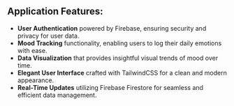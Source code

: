 ## Application Features:

- **User Authentication** powered by Firebase, ensuring security and privacy for user data.
- **Mood Tracking** functionality, enabling users to log their daily emotions with ease.
- **Data Visualization** that provides insightful visual trends of mood over time.
- **Elegant User Interface** crafted with TailwindCSS for a clean and modern appearance.
- **Real-Time Updates** utilizing Firebase Firestore for seamless and efficient data management.
